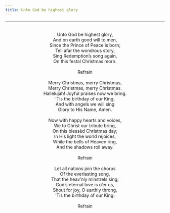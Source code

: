 ```yaml
---
title: Unto God be highest glory
---
```


---
<center>
<br/>
Unto God be highest glory,<br/>
And on earth good will to men,<br/>
Since the Prince of Peace is born;<br/>
Tell afar the wondrous story,<br/>
Sing Redemption’s song again,<br/>
On this festal Christmas morn.<br/>
<br/>
Refrain<br/>
<br/>
Merry Christmas, merry Christmas,<br/>
Merry Christmas, merry Christmas.<br/>
Hallelujah! Joyful praises now we bring.<br/>
’Tis the birthday of our King,<br/>
And with angels we will sing<br/>
Glory to His Name, Amen.<br/>
<br/>
Now with happy hearts and voices,<br/>
We to Christ our tribute bring,<br/>
On this blessèd Christmas day;<br/>
In His light the world rejoices,<br/>
While the bells of Heaven ring,<br/>
And the shadows roll away.<br/>
<br/>
Refrain<br/>
<br/>
Let all nations join the chorus<br/>
Of the everlasting song,<br/>
That the heav’nly minstrels sing;<br/>
God’s eternal love is o’er us,<br/>
Shout for joy, O earthly throng,<br/>
’Tis the birthday of our King.<br/>
<br/>
Refrain<br/>

</center>